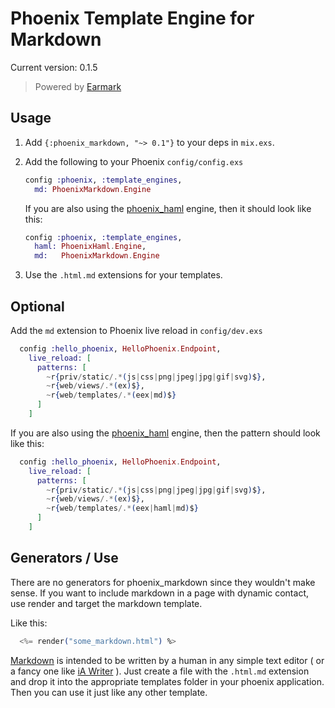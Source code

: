 # Phoenix Template Engine for Markdown
Current version: 0.1.5

> Powered by [Earmark](https://github.com/pragdave/earmark)

## Usage

  1. Add `{:phoenix_markdown, "~> 0.1"}` to your deps in `mix.exs`.
  2. Add the following to your Phoenix `config/config.exs`

     ```elixir
     config :phoenix, :template_engines,
       md: PhoenixMarkdown.Engine
     ```

     If you are also using the [phoenix_haml](https://github.com/chrismccord/phoenix_haml) engine, then
     it should look like this:

     ```elixir
     config :phoenix, :template_engines,
       haml: PhoenixHaml.Engine,
       md:   PhoenixMarkdown.Engine
     ```


  3. Use the `.html.md` extensions for your templates.

## Optional

Add the `md` extension to Phoenix live reload in `config/dev.exs`

```elixir
  config :hello_phoenix, HelloPhoenix.Endpoint,
    live_reload: [
      patterns: [
        ~r{priv/static/.*(js|css|png|jpeg|jpg|gif|svg)$},
        ~r{web/views/.*(ex)$},
        ~r{web/templates/.*(eex|md)$}
      ]
    ]
```

If you are also using the [phoenix_haml](https://github.com/chrismccord/phoenix_haml) engine, then the pattern should look like this:

```elixir
  config :hello_phoenix, HelloPhoenix.Endpoint,
    live_reload: [
      patterns: [
        ~r{priv/static/.*(js|css|png|jpeg|jpg|gif|svg)$},
        ~r{web/views/.*(ex)$},
        ~r{web/templates/.*(eex|haml|md)$}
      ]
    ]
```

## Generators / Use

There are no generators for phoenix_markdown since they wouldn't make sense. If you want to include
  markdown in a page with dynamic contact, use render and target the markdown template.

  Like this:
  ```elixir
    <%= render("some_markdown.html") %>
  ```


[Markdown](https://daringfireball.net/projects/markdown/) is intended to be written by a human in any simple text editor ( or a fancy one like [iA Writer](https://ia.net/writer) ). Just create a file with the `.html.md` extension and drop it into the appropriate templates folder in your phoenix application. Then you can use it just like any other template.
